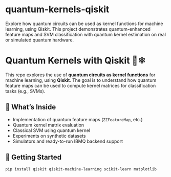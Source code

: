 # quantum-kernels-qiskit
Explore how quantum circuits can be used as kernel functions for machine learning, using Qiskit. This project demonstrates quantum-enhanced feature maps and SVM classification with quantum kernel estimation on real or simulated quantum hardware.

# Quantum Kernels with Qiskit 🧠⚛️

This repo explores the use of **quantum circuits as kernel functions** for machine learning, using **Qiskit**. The goal is to understand how quantum feature maps can be used to compute kernel matrices for classification tasks (e.g., SVMs).

## 🧩 What’s Inside

- Implementation of quantum feature maps (`ZZFeatureMap`, etc.)
- Quantum kernel matrix evaluation
- Classical SVM using quantum kernel
- Experiments on synthetic datasets
- Simulators and ready-to-run IBMQ backend support

## 🚀 Getting Started

```bash
pip install qiskit qiskit-machine-learning scikit-learn matplotlib
